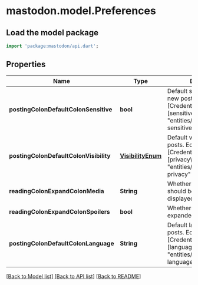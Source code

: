 # mastodon.model.Preferences

## Load the model package
```dart
import 'package:mastodon/api.dart';
```

## Properties
Name | Type | Description | Notes
------------ | ------------- | ------------- | -------------
**postingColonDefaultColonSensitive** | **bool** | Default sensitivity flag for new posts. Equivalent to [CredentialAccount#source\\[sensitive\\]]({{< relref \"entities/Account#source-sensitive\" >}}). | 
**postingColonDefaultColonVisibility** | [**VisibilityEnum**](VisibilityEnum.md) | Default visibility for new posts. Equivalent to [CredentialAccount#source\\[privacy\\]]({{< relref \"entities/Account#source-privacy\" >}}). | 
**readingColonExpandColonMedia** | **String** | Whether media attachments should be automatically displayed or blurred/hidden. | 
**readingColonExpandColonSpoilers** | **bool** | Whether CWs should be expanded by default. | 
**postingColonDefaultColonLanguage** | **String** | Default language for new posts. Equivalent to [CredentialAccount#source\\[language\\]]({{< relref \"entities/Account#source-language\" >}}) | [optional] 

[[Back to Model list]](../README.md#documentation-for-models) [[Back to API list]](../README.md#documentation-for-api-endpoints) [[Back to README]](../README.md)


